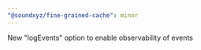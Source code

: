 ```yaml
---
"@soundxyz/fine-grained-cache": minor
---
```


New "logEvents" option to enable observability of events
